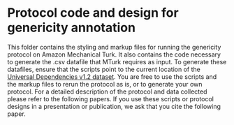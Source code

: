 # Protocol code and design for genericity annotation

This folder contains the styling and markup files for running the genericity protocol on Amazon Mechanical Turk. It also contains the code necessary to generate the .csv datafile that MTurk requires as input. To generate these datafiles, ensure that the scripts point to the current location of the [Universal Dependencies v1.2 dataset](https://github.com/UniversalDependencies/UD_English-EWT/releases/tag/r1.2). You are free to use the scripts and the markup files to rerun the protocol as is, or to generate your own protocol. For a detailed description of the protocol and data collected please refer to the following papers. If you use these scripts or protocol designs  in a presentation or publication, we ask that you cite the following paper.
